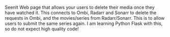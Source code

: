 SeenIt
Web page that allows your users to delete their media once they have watched it.
This connects to Ombi, Radarr and Sonarr to delete the requests in Ombi, and the movies/series from Radarr/Sonarr. This is to allow users to submit the same series again.
I am learning Python Flask with this, so do not expect high quality code!